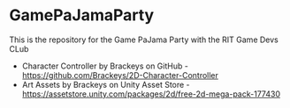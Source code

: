 # GamePaJamaParty
This is the repository for the Game PaJama Party with the RIT Game Devs CLub


- Character Controller by Brackeys on GitHub - https://github.com/Brackeys/2D-Character-Controller
- Art Assets by Brackeys on Unity Asset Store - https://assetstore.unity.com/packages/2d/free-2d-mega-pack-177430
